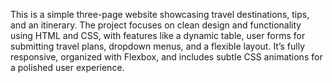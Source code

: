 This is a simple three-page website showcasing travel destinations, tips, and an itinerary. The project focuses on clean design and functionality using HTML and CSS, with features like a dynamic table, user forms for submitting travel plans, dropdown menus, and a flexible layout. It’s fully responsive, organized with Flexbox, and includes subtle CSS animations for a polished user experience.

